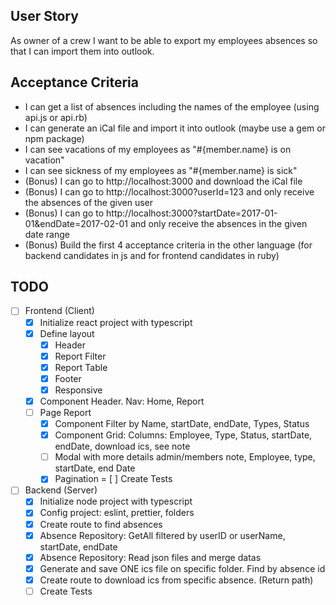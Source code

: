 ## User Story

As owner of a crew I want to be able to export my employees absences so 
that I can import them into outlook.

## Acceptance Criteria

- I can get a list of absences including the names of the employee (using api.js or api.rb)
- I can generate an iCal file and import it into outlook (maybe use a gem or npm package)
- I can see vacations of my employees as "#{member.name} is on vacation" 
- I can see sickness of my employees as "#{member.name} is sick" 
- (Bonus) I can go to http://localhost:3000 and download the iCal file
- (Bonus) I can go to http://localhost:3000?userId=123 and only receive the absences of the given user
- (Bonus) I can go to http://localhost:3000?startDate=2017-01-01&endDate=2017-02-01 and only receive the absences in the given date range
- (Bonus) Build the first 4 acceptance criteria in the other language (for backend candidates in js and for frontend candidates in ruby)

## TODO
- [ ] Frontend (Client)
  - [x] Initialize react project with typescript
  - [x] Define layout
    - [x] Header
    - [x] Report Filter
    - [x] Report Table
    - [x] Footer
    - [x] Responsive
  - [x] Component Header. Nav: Home, Report
  - [ ] Page Report
    - [x] Component Filter by Name, startDate, endDate, Types, Status
    - [x] Component Grid: Columns: Employee, Type, Status, startDate, endDate, download ics, see note
    - [ ] Modal with more details admin/members note, Employee, type, startDate, end Date
    - [x] Pagination
  = [ ] Create Tests

- [ ] Backend (Server)
  - [x] Initialize node project with typescript
  - [x] Config project: eslint, prettier, folders
  - [x] Create route to find absences
  - [x] Absence Repository: GetAll filtered by userID or userName, startDate, endDate
  - [x] Absence Repository: Read json files and merge datas
  - [x] Generate and save ONE ics file on specific folder. Find by absence id
  - [x] Create route to download ics from specific absence. (Return path)
  - [ ] Create Tests
